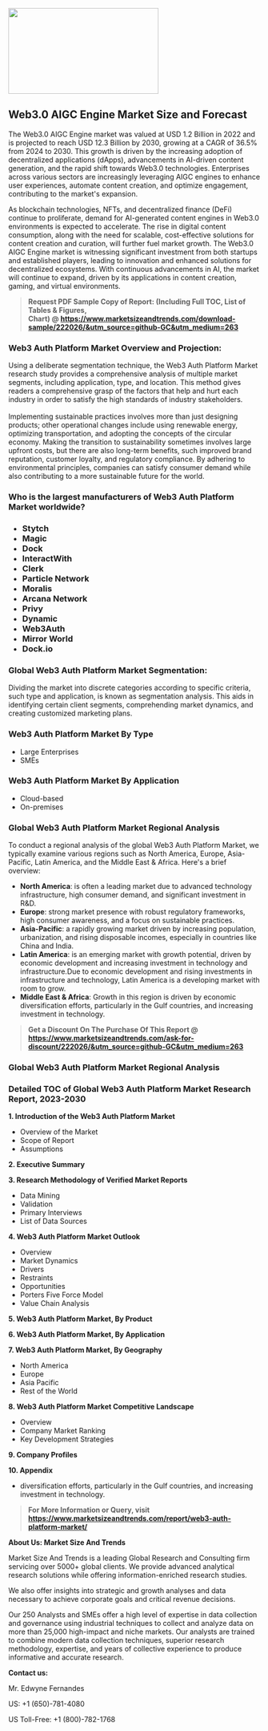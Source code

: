 <p><img class="alignnone size-medium wp-image-20088" src="https://ffe5etoiles.com/wp-content/uploads/2024/12/MST1-300x171.png" alt="" width="300" height="171" /></p><h2>Web3.0 AIGC Engine Market Size and Forecast</h2><p>The Web3.0 AIGC Engine market was valued at USD 1.2 Billion in 2022 and is projected to reach USD 12.3 Billion by 2030, growing at a CAGR of 36.5% from 2024 to 2030. This growth is driven by the increasing adoption of decentralized applications (dApps), advancements in AI-driven content generation, and the rapid shift towards Web3.0 technologies. Enterprises across various sectors are increasingly leveraging AIGC engines to enhance user experiences, automate content creation, and optimize engagement, contributing to the market's expansion.</p><p>As blockchain technologies, NFTs, and decentralized finance (DeFi) continue to proliferate, demand for AI-generated content engines in Web3.0 environments is expected to accelerate. The rise in digital content consumption, along with the need for scalable, cost-effective solutions for content creation and curation, will further fuel market growth. The Web3.0 AIGC Engine market is witnessing significant investment from both startups and established players, leading to innovation and enhanced solutions for decentralized ecosystems. With continuous advancements in AI, the market will continue to expand, driven by its applications in content creation, gaming, and virtual environments.</p></p><blockquote id="" class=""><strong>Request PDF Sample Copy of Report: (Including Full TOC, List of Tables &amp; Figures, Chart)&nbsp;@&nbsp;<strong><a href="https://www.marketsizeandtrends.com/download-sample/222026/&utm_source=github-GC&utm_medium=263" target="_blank">https://www.marketsizeandtrends.com/download-sample/222026/&utm_source=github-GC&utm_medium=263</a></strong></strong></blockquote><h3 id="" class="">Web3 Auth Platform Market&nbsp;Overview and Projection:</h3><p id="" class="">Using a deliberate segmentation technique, the Web3 Auth Platform Market research study provides a comprehensive analysis of multiple market segments, including application, type, and location. This method gives readers a comprehensive grasp of the factors that help and hurt each industry in order to satisfy the high standards of industry stakeholders. <br /> <br />Implementing sustainable practices involves more than just designing products; other operational changes include using renewable energy, optimizing transportation, and adopting the concepts of the circular economy. Making the transition to sustainability sometimes involves large upfront costs, but there are also long-term benefits, such improved brand reputation, customer loyalty, and regulatory compliance. By adhering to environmental principles, companies can satisfy consumer demand while also contributing to a more sustainable future for the world.</p><h3 id="" class="">Who is the largest manufacturers of&nbsp;Web3 Auth Platform Market worldwide?</h3><h3 class=""><p><ul><li>Stytch </li><li> Magic </li><li> Dock </li><li> InteractWith </li><li> Clerk </li><li> Particle Network </li><li> Moralis </li><li> Arcana Network </li><li> Privy </li><li> Dynamic </li><li> Web3Auth </li><li> Mirror World </li><li> Dock.io</li></ul></p></h3><h3 id="" class="">Global&nbsp;Web3 Auth Platform Market Segmentation:</h3><p id="" class="">Dividing the market into discrete categories according to specific criteria, such type and application, is known as segmentation analysis. This aids in identifying certain client segments, comprehending market dynamics, and creating customized marketing plans.</p><h3 id="" class="">Web3 Auth Platform Market&nbsp;By Type</h3><p><p><ul><li>Large Enterprises</li><li> SMEs</p></li></ul></p></p><h3 id="" class="">Web3 Auth Platform Market&nbsp;By Application</h3><p class=""><p><ul><li>Cloud-based</li><li> On-premises</li></ul></p></p><h3 id="" class="">Global Web3 Auth Platform Market Regional Analysis</h3><p id="" class="">To conduct a regional analysis of the global Web3 Auth Platform Market, we typically examine various regions such as North America, Europe, Asia-Pacific, Latin America, and the Middle East &amp; Africa. Here's a brief overview:</p><ul><li><strong>North America</strong>: is often a leading market due to advanced technology infrastructure, high consumer demand, and significant investment in R&amp;D.</li><li><strong>Europe</strong>: strong market presence with robust regulatory frameworks, high consumer awareness, and a focus on sustainable practices.</li><li><strong>Asia-Pacific</strong>: a rapidly growing market driven by increasing population, urbanization, and rising disposable incomes, especially in countries like China and India.</li><li><strong>Latin America</strong>: is an emerging market with growth potential, driven by economic development and increasing investment in technology and infrastructure.Due to economic development and rising investments in infrastructure and technology, Latin America is a developing market with room to grow.</li><li><strong>Middle East &amp; Africa</strong>: Growth in this region is driven by economic diversification efforts, particularly in the Gulf countries, and increasing investment in technology.</li></ul><blockquote id="" class=""><strong>Get a Discount On The Purchase Of This Report @ <strong><a href="https://www.marketsizeandtrends.com/ask-for-discount/222026/&utm_source=github-GC&utm_medium=263" target="_blank">https://www.marketsizeandtrends.com/ask-for-discount/222026/&utm_source=github-GC&utm_medium=263</a></strong></strong></blockquote><h3 id="" class="">Global Web3 Auth Platform Market Regional Analysis</h3><h3 id="" class="">Detailed TOC of Global Web3 Auth Platform Market Research Report, 2023-2030</h3><p id="" class=""><strong>1. Introduction of the Web3 Auth Platform Market</strong></p><ul><li>Overview of the Market</li><li>Scope of Report</li><li>Assumptions</li></ul><p id="" class=""><strong>2. Executive Summary</strong></p><p id="" class=""><strong>3. Research Methodology of Verified Market Reports</strong></p><ul><li>Data Mining</li><li>Validation</li><li>Primary Interviews</li><li>List of Data Sources</li></ul><p id="" class=""><strong>4. Web3 Auth Platform Market Outlook</strong></p><ul><li>Overview</li><li>Market Dynamics</li><li>Drivers</li><li>Restraints</li><li>Opportunities</li><li>Porters Five Force Model</li><li>Value Chain Analysis</li></ul><p id="" class=""><strong>5. Web3 Auth Platform Market, By Product</strong></p><p id="" class=""><strong>6. Web3 Auth Platform Market, By Application</strong></p><p id="" class=""><strong>7. Web3 Auth Platform Market, By Geography</strong></p><ul><li>North America</li><li>Europe</li><li>Asia Pacific</li><li>Rest of the World</li></ul><p id="" class=""><strong>8. Web3 Auth Platform Market Competitive Landscape</strong></p><ul><li>Overview</li><li>Company Market Ranking</li><li>Key Development Strategies</li></ul><p id="" class=""><strong>9. Company Profiles</strong></p><p id="" class=""><strong>10. Appendix</strong></p><ul><li>diversification efforts, particularly in the Gulf countries, and increasing investment in technology.</li></ul><blockquote id="" class=""><strong>For More Information or Query, visit <strong><strong><a href="https://www.marketsizeandtrends.com/report/web3-auth-platform-market/" target="_blank">https://www.marketsizeandtrends.com/report/web3-auth-platform-market/</a></strong></strong></strong></blockquote><p id="" class=""><strong>About Us: Market Size And Trends</strong></p><p id="" class="">Market Size And Trends is a leading Global Research and Consulting firm servicing over 5000+ global clients. We provide advanced analytical research solutions while offering information-enriched research studies.</p><p id="" class="">We also offer insights into strategic and growth analyses and data necessary to achieve corporate goals and critical revenue decisions.</p><p id="" class="">Our 250 Analysts and SMEs offer a high level of expertise in data collection and governance using industrial techniques to collect and analyze data on more than 25,000 high-impact and niche markets. Our analysts are trained to combine modern data collection techniques, superior research methodology, expertise, and years of collective experience to produce informative and accurate research.</p><p id="" class=""><strong>Contact us:</strong></p><p id="" class="">Mr. Edwyne Fernandes</p><p id="" class="">US: +1 (650)-781-4080</p><p id="" class="">US Toll-Free: +1 (800)-782-1768</p>
